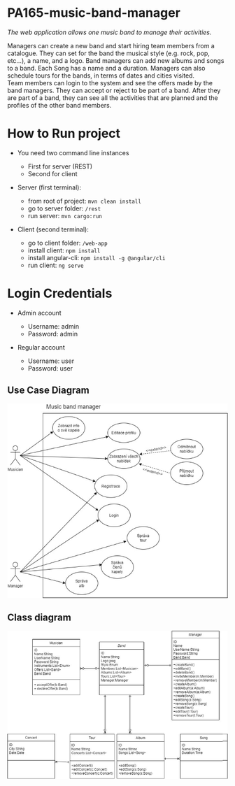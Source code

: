 # PA165-music-band-manager
*The web application allows one music band to manage their activities.*

Managers can create a new band and start hiring team members from a catalogue. They can set for the band the musical style (e.g. rock, pop, etc…), a name, and a logo. Band managers can add new albums and songs to a band. Each Song has a name and a duration. Managers can also schedule tours for the bands, in terms of dates and cities visited.\
Team members can login to the system and see the offers made by the band managers. They can accept or reject to be part of a band. After they are part of a band, they can see all the activities that are planned and the profiles of the other band members.

# How to Run project

* You need two command line instances 
    * First for server (REST)
    * Second for client

* Server (first terminal):
    * from root of project: `mvn clean install`
    * go to server folder: `/rest`
    * run server: `mvn cargo:run`
    
 * Client (second terminal):
     * go to client folder: `/web-app`
     * install client: `npm install`
     * install angular-cli: `npm install -g @angular/cli`
     * run client: `ng serve`

# Login Credentials 
* Admin account 
    * Username: admin
    * Password: admin

* Regular account
    * Username: user
    * Password: user

## Use Case Diagram

![](diagrams/UseCaseDiagram.jpg)

## Class diagram

![](diagrams/ClassDiagram.jpg)
